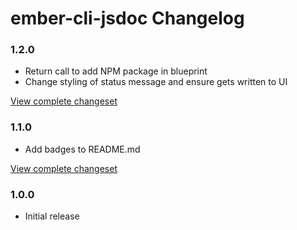 # ember-cli-jsdoc Changelog

### 1.2.0

* Return call to add NPM package in blueprint
* Change styling of status message and ensure gets written to UI

[View complete changeset](https://github.com/softlayer/ember-cli-jsdoc/compare/v1.1.0...v1.2.0)

### 1.1.0

* Add badges to README.md

[View complete changeset](https://github.com/softlayer/ember-cli-jsdoc/compare/v1.0.0...v1.1.0)


### 1.0.0

* Initial release